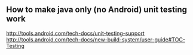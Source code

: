 ## How to make java only (no Android) unit testing work
http://tools.android.com/tech-docs/unit-testing-support
http://tools.android.com/tech-docs/new-build-system/user-guide#TOC-Testing
